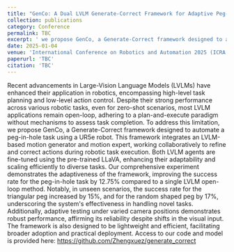 ```yaml
---
title: "GenCo: A Dual LVLM Generate-Correct Framework for Adaptive Peg-in-Hole Robotics"
collection: publications
category: Conference
permalink: TBC
excerpt: ' we propose GenCo, a Generate-Correct framework designed to automate a peg-in-hole task using a UR5e robot. This framework integrates an LVLM-based motion generator and motion expert, working collaboratively to refine and correct actions during robotic task execution.'
date: 2025-01-04
venue: 'International Conference on Robotics and Automation 2025 (ICRA 2025), Atlanta, USA'
paperurl: 'TBC'
citation: 'TBC'
---
```

Recent advancements in Large-Vision Language Models (LVLMs) have enhanced their application in robotics, encompassing high-level task planning and low-level action control. Despite their strong performance across various robotic tasks, even for zero-shot scenarios, most LVLM applications remain open-loop, adhering to a plan-and-execute paradigm without mechanisms to assess task completion. To address this limitation, we propose GenCo, a Generate-Correct framework designed to automate a peg-in-hole task using a UR5e robot. This framework integrates an LVLM-based motion generator and motion expert, working collaboratively to refine and correct actions during robotic task execution. Both LVLM agents are fine-tuned using the pre-trained LLaVA, enhancing their adaptability and scaling efficiently to diverse tasks. Our comprehensive experiment demonstrates the adaptiveness of the framework, improving the success rate for the peg-in-hole task by 12.75\% compared to a single LVLM open-loop method. Notably, in unseen scenarios, the success rate for the triangular peg increased by 15\%, and for the random shaped peg by 17\%, underscoring the system's effectiveness in handling novel tasks. Additionally, adaptive testing under varied camera positions demonstrates robust performance, affirming its reliability despite shifts in the visual input. The framework is also designed to be lightweight and efficient, facilitating broader adoption and practical deployment. Access to our code and model is provided here: https://github.com/Zhengxuez/generate_correct